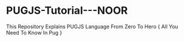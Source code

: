 # PUGJS-Tutorial---NOOR
This Repository Explains PUGJS Language From Zero To Hero { All You Need To Know In Pug }
